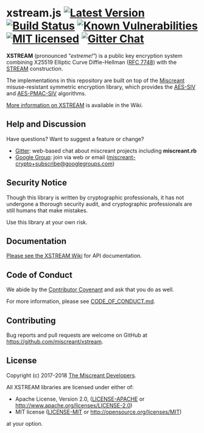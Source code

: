 # xstream.js [![Latest Version][npm-shield]][npm-link] [![Build Status][build-image]][build-link] [![Known Vulnerabilities][snyk-image]][snyk-link] [![MIT licensed][license-image]][license-link] [![Gitter Chat][gitter-image]][gitter-link]

[npm-shield]: https://img.shields.io/npm/v/xstream.svg
[npm-link]: https://www.npmjs.com/package/xstream
[build-image]: https://secure.travis-ci.org/miscreant/xstream.svg?branch=master
[build-link]: http://travis-ci.org/miscreant/xstream
[snyk-image]: https://snyk.io/test/github/miscreant/xstream/badge.svg?targetFile=js%2Fpackage.json
[snyk-link]: https://snyk.io/test/github/miscreant/xstream?targetFile=js%2Fpackage.json
[license-image]: https://img.shields.io/badge/license-MIT/Apache2.0-blue.svg
[license-link]: https://github.com/miscreant/xstream/blob/master/LICENSE.txt
[gitter-image]: https://badges.gitter.im/badge.svg
[gitter-link]: https://gitter.im/miscreant/Lobby

**XSTREAM** (pronounced *"extreme!"*) is a public key encryption system combining
X25519 Elliptic Curve Diffie-Hellman ([RFC 7748]) with the [STREAM] construction.

The implementations in this repository are built on top of the
[Miscreant] misuse-resistant symmetric encryption library, which provides
the [AES-SIV] and [AES-PMAC-SIV] algorithms.

[More information on XSTREAM](https://github.com/miscreant/xstream/wiki/XSTREAM)
is available in the Wiki.

[RFC 7748]: https://tools.ietf.org/html/rfc7748
[STREAM]: https://github.com/miscreant/miscreant/wiki/STREAM
[Miscreant]: https://github.com/miscreant/miscreant
[AES-SIV]: https://github.com/miscreant/miscreant/wiki/AES-SIV
[AES-PMAC-SIV]: https://github.com/miscreant/miscreant/wiki/AES-PMAC-SIV

## Help and Discussion

Have questions? Want to suggest a feature or change?

* [Gitter]: web-based chat about miscreant projects including **miscreant.rb**
* [Google Group]: join via web or email ([miscreant-crypto+subscribe@googlegroups.com])

[Gitter]: https://gitter.im/miscreant/Lobby
[Google Group]: https://groups.google.com/forum/#!forum/miscreant-crypto
[miscreant-crypto+subscribe@googlegroups.com]: mailto:miscreant-crypto+subscribe@googlegroups.com?subject=subscribe

## Security Notice

Though this library is written by cryptographic professionals, it has not
undergone a thorough security audit, and cryptographic professionals are still
humans that make mistakes.

Use this library at your own risk.

## Documentation

[Please see the XSTREAM Wiki](https://github.com/miscreant/xstream/wiki/JavaScript-Documentation)
for API documentation.

## Code of Conduct

We abide by the [Contributor Covenant][cc] and ask that you do as well.

For more information, please see [CODE_OF_CONDUCT.md].

[cc]: https://contributor-covenant.org
[CODE_OF_CONDUCT.md]: https://github.com/miscreant/xstream/blob/master/CODE_OF_CONDUCT.md

## Contributing

Bug reports and pull requests are welcome on GitHub at https://github.com/miscreant/xstream.

## License

Copyright (c) 2017-2018 [The Miscreant Developers][AUTHORS].

All XSTREAM libraries are licensed under either of:

* Apache License, Version 2.0, ([LICENSE-APACHE](LICENSE-APACHE) or http://www.apache.org/licenses/LICENSE-2.0)
* MIT license ([LICENSE-MIT](LICENSE-MIT) or http://opensource.org/licenses/MIT)

at your option.

[AUTHORS]: https://github.com/miscreant/miscreant/blob/master/AUTHORS.md

